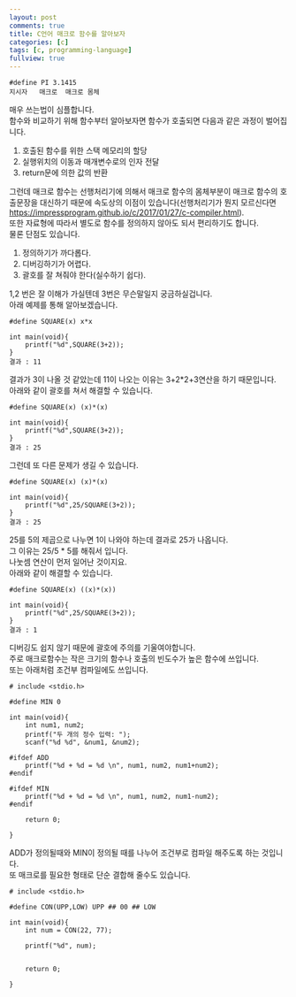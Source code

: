 ```yaml
---
layout: post
comments: true
title: C언어 매크로 함수를 알아보자
categories: [c]
tags: [c, programming-language]
fullview: true
---
```

```
#define PI 3.1415
지시자   매크로  매크로 몸체
```
매우 쓰는법이 심플합니다.  
함수와 비교하기 위해 함수부터 알아보자면 함수가 호출되면 다음과 같은 과정이 벌어집니다.   

1. 호출된 함수를 위한 스택 메모리의 할당  
2. 실행위치의 이동과 매개변수로의 인자 전달  
3. return문에 의한 값의 반환  

그런데 매크로 함수는 선행처리기에 의해서 매크로 함수의 몸체부분이 매크로 함수의 호출문장을 대신하기 때문에 속도상의 이점이 있습니다(선행처리기가 뭔지 모르신다면 https://impressprogram.github.io/c/2017/01/27/c-compiler.html).  
또한 자료형에 따라서 별도로 함수를 정의하지 않아도 되서 편리하기도 합니다.  
물론 단점도 있습니다.  

1. 정의하기가 까다롭다.  
2. 디버깅하기가 어렵다.  
3. 괄호를 잘 쳐줘야 한다(실수하기 쉽다).  

1,2 번은 잘 이해가 가실텐데 3번은 무슨말일지 궁금하실겁니다.  
아래 예제를 통해 알아보겠습니다.  

```
#define SQUARE(x) x*x

int main(void){
    printf("%d",SQUARE(3+2));
}
결과 : 11
```
결과가 3이 나올 것 같았는데 11이 나오는 이유는 3+2*2+3연산을 하기 때문입니다.  
아래와 같이 괄호를 쳐서 해결할 수 있습니다.
```
#define SQUARE(x) (x)*(x)

int main(void){
    printf("%d",SQUARE(3+2));
}
결과 : 25
```
그런데 또 다른 문제가 생길 수 있습니다.  
```
#define SQUARE(x) (x)*(x)

int main(void){
    printf("%d",25/SQUARE(3+2));
}
결과 : 25
```
25를 5의 제곱으로 나누면 1이 나와야 하는데 결과로 25가 나옵니다.  
그 이유는 25/5 * 5를 해줘서 입니다.  
나눗셈 연산이 먼저 일어난 것이지요.  
아래와 같이 해결할 수 있습니다.  
```
#define SQUARE(x) ((x)*(x))

int main(void){
    printf("%d",25/SQUARE(3+2));
}
결과 : 1
```
디버깅도 쉽지 않기 때문에 괄호에 주의를 기울여야합니다.  
주로 매크로함수는 작은 크기의 함수나 호출의 빈도수가 높은 함수에 쓰입니다.  
또는 아래처럼 조건부 컴파일에도 쓰입니다.  
```
# include <stdio.h>

#define MIN 0

int main(void){
    int num1, num2;
    printf("두 개의 정수 입력: ");
    scanf("%d %d", &num1, &num2);

#ifdef ADD
    printf("%d + %d = %d \n", num1, num2, num1+num2);
#endif

#ifdef MIN
    printf("%d + %d = %d \n", num1, num2, num1-num2);
#endif

    return 0;

}
```
ADD가 정의될때와 MIN이 정의될 때를 나누어 조건부로 컴파일 해주도록 하는 것입니다.  
또 매크로를 필요한 형태로 단순 결합해 줄수도 있습니다.  
```
# include <stdio.h>

#define CON(UPP,LOW) UPP ## 00 ## LOW

int main(void){
    int num = CON(22, 77);

    printf("%d", num);


    return 0;

}
```
